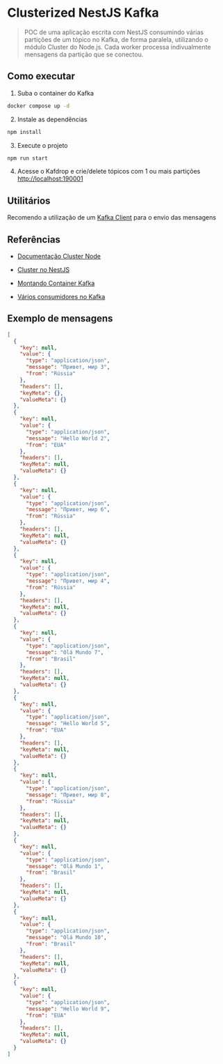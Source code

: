 # Clusterized NestJS Kafka

> POC de uma aplicação escrita com NestJS consumindo várias partições de um tópico no Kafka, de forma paralela, utilizando o módulo Cluster do Node.js.
> Cada worker processa indivualmente mensagens da partição que se conectou.

## Como executar

1. Suba o container do Kafka

```sh
docker compose up -d
```

2. Instale as dependências

```sh
npm install
```

3. Execute o projeto

```sh
npm run start
```

4. Acesse o Kafdrop e crie/delete tópicos com 1 ou mais partições
   [http://localhost:190001](http://localhost:190001)

## Utilitários

Recomendo a utilização de um [Kafka Client](https://www.xeotek.com/) para o envio das mensagens

## Referências

- [Documentação Cluster Node](https://nodejs.org/api/cluster.html#cluster)

- [Cluster no NestJS](https://dev.to/danudenny/clustering-nest-js-2mj7)

- [Montando Container Kafka](https://medium.com/azure-na-pratica/apache-kafka-kafdrop-docker-compose-montando-rapidamente-um-ambiente-para-testes-606cc76aa66)

- [Vários consumidores no Kafka](https://stackoverflow.com/questions/35561110/can-multiple-kafka-consumers-read-same-message-from-the-partition)

## Exemplo de mensagens

```json
[
  {
    "key": null,
    "value": {
      "type": "application/json",
      "message": "Привет, мир 3",
      "from": "Rússia"
    },
    "headers": [],
    "keyMeta": {},
    "valueMeta": {}
  },
  {
    "key": null,
    "value": {
      "type": "application/json",
      "message": "Hello World 2",
      "from": "EUA"
    },
    "headers": [],
    "keyMeta": null,
    "valueMeta": {}
  },
  {
    "key": null,
    "value": {
      "type": "application/json",
      "message": "Привет, мир 6",
      "from": "Rússia"
    },
    "headers": [],
    "keyMeta": null,
    "valueMeta": {}
  },
  {
    "key": null,
    "value": {
      "type": "application/json",
      "message": "Привет, мир 4",
      "from": "Rússia"
    },
    "headers": [],
    "keyMeta": null,
    "valueMeta": {}
  },
  {
    "key": null,
    "value": {
      "type": "application/json",
      "message": "Olá Mundo 7",
      "from": "Brasil"
    },
    "headers": [],
    "keyMeta": null,
    "valueMeta": {}
  },
  {
    "key": null,
    "value": {
      "type": "application/json",
      "message": "Hello World 5",
      "from": "EUA"
    },
    "headers": [],
    "keyMeta": null,
    "valueMeta": {}
  },
  {
    "key": null,
    "value": {
      "type": "application/json",
      "message": "Привет, мир 8",
      "from": "Rússia"
    },
    "headers": [],
    "keyMeta": null,
    "valueMeta": {}
  },
  {
    "key": null,
    "value": {
      "type": "application/json",
      "message": "Olá Mundo 1",
      "from": "Brasil"
    },
    "headers": [],
    "keyMeta": null,
    "valueMeta": {}
  },
  {
    "key": null,
    "value": {
      "type": "application/json",
      "message": "Olá Mundo 10",
      "from": "Brasil"
    },
    "headers": [],
    "keyMeta": null,
    "valueMeta": {}
  },
  {
    "key": null,
    "value": {
      "type": "application/json",
      "message": "Hello World 9",
      "from": "EUA"
    },
    "headers": [],
    "keyMeta": null,
    "valueMeta": {}
  }
]
```
